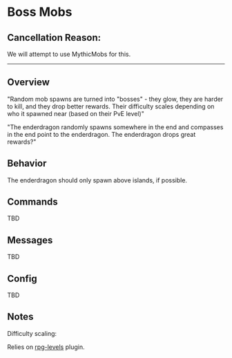 # Boss Mobs

## Cancellation Reason:

We will attempt to use MythicMobs for this.

------------------------

## Overview

"Random mob spawns are turned into "bosses" - they glow, they are harder to kill, and they drop better rewards. Their difficulty scales depending on who it spawned near (based on their PvE level)"

"The enderdragon randomly spawns somewhere in the end and compasses in the end point to the enderdragon. The enderdragon drops great rewards?"

## Behavior

The enderdragon should only spawn above islands, if possible.

## Commands

TBD

## Messages

TBD

## Config

TBD

## Notes

Difficulty scaling:

Relies on [rpg-levels](rpg-levels.md) plugin.
